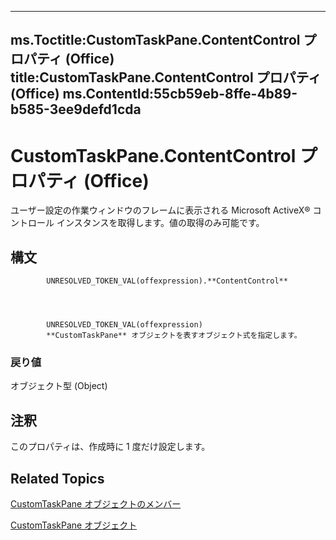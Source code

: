 

---
ms.Toctitle:CustomTaskPane.ContentControl プロパティ (Office)
title:CustomTaskPane.ContentControl プロパティ (Office)
ms.ContentId:55cb59eb-8ffe-4b89-b585-3ee9defd1cda
---
# CustomTaskPane.ContentControl プロパティ (Office)




ユーザー設定の作業ウィンドウのフレームに表示される Microsoft ActiveX® コントロール インスタンスを取得します。値の取得のみ可能です。

## 構文

            UNRESOLVED_TOKEN_VAL(offexpression).**ContentControl**




            UNRESOLVED_TOKEN_VAL(offexpression)
            **CustomTaskPane** オブジェクトを表すオブジェクト式を指定します。

### 戻り値
オブジェクト型 (Object)





## 注釈
このプロパティは、作成時に 1 度だけ設定します。



## Related Topics

[CustomTaskPane オブジェクトのメンバー](858cc1d3-6fe8-5fa2-5a1c-416255227de8.md)

[CustomTaskPane オブジェクト](7ed379b7-d070-4d7b-abe1-92dc73d3d137.md)




